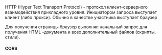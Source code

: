 HTTP (Hyper Text Transport Protocol) - протокол клиент-серверного взаимодействия прикладного уровня.
Инициатором запроса выступает клиент (либо прокси). Обычно в качестве участника выступает браузер

Для получения страницы браузер выполнял начальный запрос для получения HTML -документа и всех дополнительный файлов (скрипты, стили).


#### CORS
